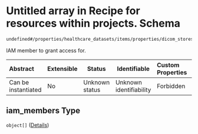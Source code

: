 # Untitled array in Recipe for resources within projects. Schema

```txt
undefined#/properties/healthcare_datasets/items/properties/dicom_stores/items/properties/iam_members
```

IAM member to grant access for.


| Abstract            | Extensible | Status         | Identifiable            | Custom Properties | Additional Properties | Access Restrictions | Defined In                                                              |
| :------------------ | ---------- | -------------- | ----------------------- | :---------------- | --------------------- | ------------------- | ----------------------------------------------------------------------- |
| Can be instantiated | No         | Unknown status | Unknown identifiability | Forbidden         | Allowed               | none                | [resources.schema.json\*](resources.schema.json "open original schema") |

## iam_members Type

`object[]` ([Details](resources-properties-healthcare_datasets-items-properties-dicom_stores-items-properties-iam_members-items.md))
